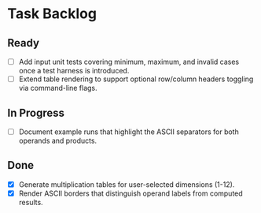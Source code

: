 # Task Backlog

## Ready
- [ ] Add input unit tests covering minimum, maximum, and invalid cases once a test harness is introduced.
- [ ] Extend table rendering to support optional row/column headers toggling via command-line flags.

## In Progress
- [ ] Document example runs that highlight the ASCII separators for both operands and products.

## Done
- [x] Generate multiplication tables for user-selected dimensions (1-12).
- [x] Render ASCII borders that distinguish operand labels from computed results.
